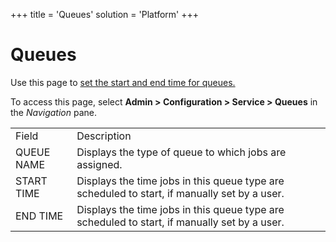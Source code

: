 +++
title = 'Queues'
solution = 'Platform'
+++

# Queues

<div class="use">

Use this page to [set the start and end time for
queues.](../Use_Cases/Start%20Stop%20or%20Clear%20Queues.htm)

</div>

To access this page, select **Admin \> Configuration \> Service \>
Queues** in the *Navigation*
pane.

|            |                                                                                              |
| ---------- | -------------------------------------------------------------------------------------------- |
| Field      | Description                                                                                  |
| QUEUE NAME | Displays the type of queue to which jobs are assigned.                                       |
| START TIME | Displays the time jobs in this queue type are scheduled to start, if manually set by a user. |
| END TIME   | Displays the time jobs in this queue type are scheduled to start, if manually set by a user. |

